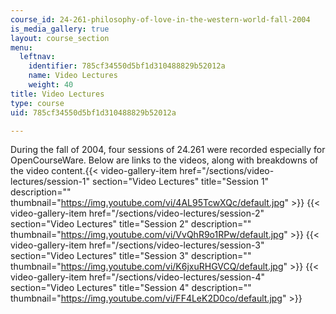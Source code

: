 ```yaml
---
course_id: 24-261-philosophy-of-love-in-the-western-world-fall-2004
is_media_gallery: true
layout: course_section
menu:
  leftnav:
    identifier: 785cf34550d5bf1d310488829b52012a
    name: Video Lectures
    weight: 40
title: Video Lectures
type: course
uid: 785cf34550d5bf1d310488829b52012a

---
```


During the fall of 2004, four sessions of 24.261 were recorded especially for OpenCourseWare. Below are links to the videos, along with breakdowns of the video content.{{< video-gallery-item href="/sections/video-lectures/session-1" section="Video Lectures" title="Session 1" description="" thumbnail="https://img.youtube.com/vi/4AL95TcwXQc/default.jpg" >}} {{< video-gallery-item href="/sections/video-lectures/session-2" section="Video Lectures" title="Session 2" description="" thumbnail="https://img.youtube.com/vi/VvQhR9o1RPw/default.jpg" >}} {{< video-gallery-item href="/sections/video-lectures/session-3" section="Video Lectures" title="Session 3" description="" thumbnail="https://img.youtube.com/vi/K6jxuRHGVCQ/default.jpg" >}} {{< video-gallery-item href="/sections/video-lectures/session-4" section="Video Lectures" title="Session 4" description="" thumbnail="https://img.youtube.com/vi/FF4LeK2D0co/default.jpg" >}}